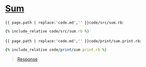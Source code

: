 # [Sum](code.zip)

`{{ page.path | replace:'code.md','' }}code/src/sum.rb`:

```rb
{% include_relative code/src/sum.rb %}
```

`{{ page.path | replace:'code.md','' }}code/print/sum.print.rb`:

```rb
{% include_relative code/print/sum.print.rb %}
```

> [Response](response/src/sum.rb)
